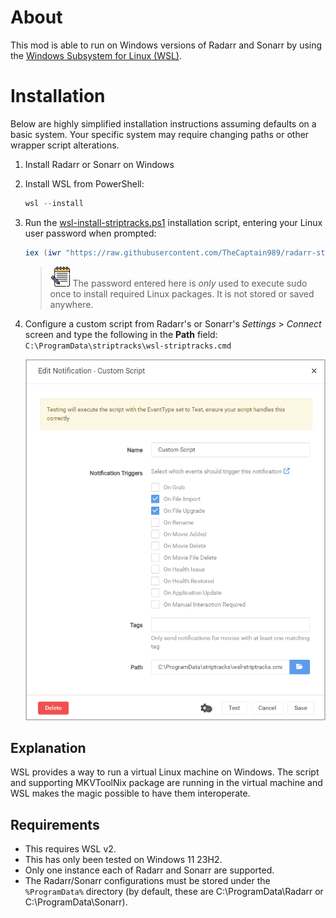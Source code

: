 # About
This mod is able to run on Windows versions of Radarr and Sonarr by using the [Windows Subsystem for Linux (WSL)](https://learn.microsoft.com/en-us/windows/wsl/).

# Installation
Below are highly simplified installation instructions assuming defaults on a basic system.  Your specific system may require changing paths or other wrapper script alterations.

1. Install Radarr or Sonarr on Windows
2. Install WSL from PowerShell:

    ```powershell
    wsl --install
    ```

3. Run the [wsl-install-striptracks.ps1](./wsl-install-striptracks.ps1)
installation script, entering your Linux user password when prompted:

    ```powershell
    iex (iwr "https://raw.githubusercontent.com/TheCaptain989/radarr-striptracks/refs/heads/master/wsl/wsl-install-striptracks.ps1").Content
    ```

    >![notes] The password entered here is *only* used to execute sudo once to install required Linux packages.  It is not stored or saved anywhere.

4. Configure a custom script from Radarr's or Sonarr's *Settings* > *Connect* screen and type the following in the **Path** field:  
   `C:\ProgramData\striptracks\wsl-striptracks.cmd`  

   ![wsl custom script](./wsl-custom-script.png "New Custom Script")

## Explanation
WSL provides a way to run a virtual Linux machine on Windows.  The script and supporting MKVToolNix package are running in the virtual machine
and WSL makes the magic possible to have them interoperate.

## Requirements
- This requires WSL v2.
- This has only been tested on Windows 11 23H2.
- Only one instance each of Radarr and Sonarr are supported.
- The Radarr/Sonarr configurations must be stored under the `%ProgramData%` directory (by default, these are C:\ProgramData\Radarr or C:\ProgramData\Sonarr).

[notes]: ../.assets/notes.png "Note"
